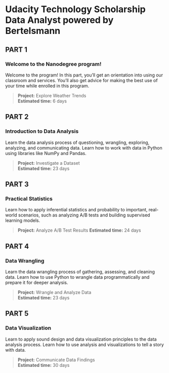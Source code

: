 # Udacity Technology Scholarship Data Analyst powered by Bertelsmann
## PART 1
### Welcome to the Nanodegree program!
Welcome to the program! In this part, you’ll get an orientation into using our classroom and services. You’ll also get advice for making the best use of your time while enrolled in this program.

> **Project:** Explore Weather Trends <br> **Estimated time:** 6 days

## PART 2
### Introduction to Data Analysis
Learn the data analysis process of questioning, wrangling, exploring, analyzing, and communicating data. Learn how to work with data in Python using libraries like NumPy and Pandas.

> **Project:** Investigate a Dataset <br> **Estimated time:** 23 days

## PART 3
### Practical Statistics
Learn how to apply inferential statistics and probability to important, real-world scenarios, such as analyzing A/B tests and building supervised learning models.

> **Project:** Analyze A/B Test Results **Estimated time:** 24 days

## PART 4
### Data Wrangling
Learn the data wrangling process of gathering, assessing, and cleaning data. Learn how to use Python to wrangle data programmatically and prepare it for deeper analysis.

> **Project:** Wrangle and Analyze Data <br> **Estimated time:** 23 days

## PART 5
### Data Visualization
Learn to apply sound design and data visualization principles to the data analysis process. Learn how to use analysis and visualizations to tell a story with data.

> **Project:** Communicate Data Findings <br> **Estimated time:** 30 days
